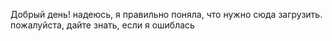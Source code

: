 Добрый день! надеюсь, я правильно поняла, что нужно сюда загрузить. пожалуйста, дайте знать, если я ошиблась
